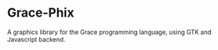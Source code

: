 Grace-Phix
==========

A graphics library for the Grace programming language, using GTK and Javascript backend.
